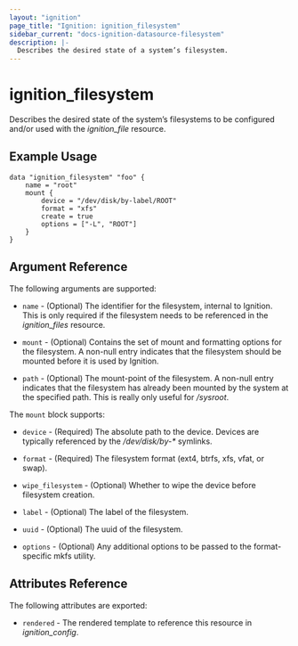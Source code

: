 ```yaml
---
layout: "ignition"
page_title: "Ignition: ignition_filesystem"
sidebar_current: "docs-ignition-datasource-filesystem"
description: |-
  Describes the desired state of a system’s filesystem.
---
```


# ignition\_filesystem

Describes the desired state of the system’s filesystems to be configured and/or used with the _ignition\_file_ resource.

## Example Usage

```hcl
data "ignition_filesystem" "foo" {
	name = "root"
	mount {
		device = "/dev/disk/by-label/ROOT"
		format = "xfs"
		create = true
		options = ["-L", "ROOT"]
	}
}
```

## Argument Reference

The following arguments are supported:

* `name` - (Optional) The identifier for the filesystem, internal to Ignition. This is only required if the filesystem needs to be referenced in the _ignition\_files_ resource.

* `mount` - (Optional) Contains the set of mount and formatting options for the filesystem. A non-null entry indicates that the filesystem should be mounted before it is used by Ignition.

* `path` - (Optional) The mount-point of the filesystem. A non-null entry indicates that the filesystem has already been mounted by the system at the specified path. This is really only useful for _/sysroot_.


The `mount` block supports:

* `device` - (Required) The absolute path to the device. Devices are typically referenced by the _/dev/disk/by-*_ symlinks.

* `format` - (Required) The filesystem format (ext4, btrfs, xfs, vfat, or swap).

* `wipe_filesystem` - (Optional)  Whether to wipe the device before filesystem creation.

* `label` - (Optional) The label of the filesystem.

* `uuid` - (Optional) The uuid of the filesystem.

* `options` - (Optional) Any additional options to be passed to the format-specific mkfs utility.

## Attributes Reference

The following attributes are exported:

* `rendered` - The rendered template to reference this resource in _ignition_config_.
